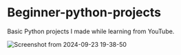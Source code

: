 # Beginner-python-projects
Basic Python projects I made while learning from YouTube.




![Screenshot from 2024-09-23 19-38-50](https://github.com/user-attachments/assets/1dca2c75-3e9c-4bc4-bcde-fb7a4c203bc9)
